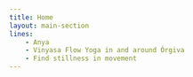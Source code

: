 ```yaml
---
title: Home
layout: main-section
lines:
    - Anya
    - Vinyasa Flow Yoga in and around Órgiva
    - Find stillness in movement
---
```

